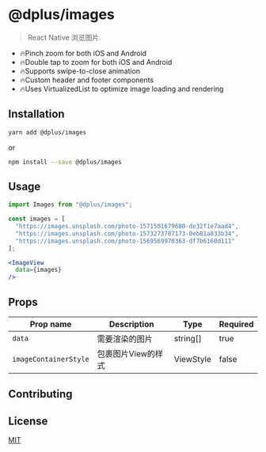 # @dplus/images

> React Native 浏览图片.


- 🔥Pinch zoom for both iOS and Android
- 🔥Double tap to zoom for both iOS and Android
- 🔥Supports swipe-to-close animation
- 🔥Custom header and footer components
- 🔥Uses VirtualizedList to optimize image loading and rendering


## Installation

```bash
yarn add @dplus/images
```

or

```bash
npm install --save @dplus/images
```

## Usage

```jsx
import Images from "@dplus/images";

const images = [
  "https://images.unsplash.com/photo-1571501679680-de32f1e7aad4",
  "https://images.unsplash.com/photo-1573273787173-0eb81a833b34",
  "https://images.unsplash.com/photo-1569569970363-df7b6160d111"
];

<ImageView
  data={images}
/>
```


## Props

| Prop name                | Description                                                                                         | Type                                                        | Required |
| ------------------------ | --------------------------------------------------------------------------------------------------- | ----------------------------------------------------------- | -------- |
| `data`                 | 需要渲染的图片                                                                          | string[]                                               | true     |
| `imageContainerStyle`           | 包裹图片View的样式    | ViewStyle | false 



## Contributing



## License

[MIT](LICENSE)
